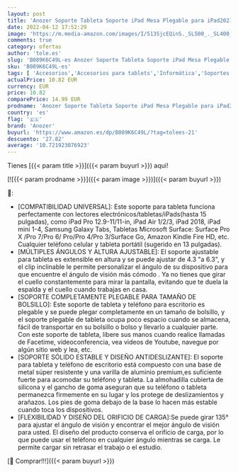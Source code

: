 ```yaml
---
layout: post
title: 'Anozer Soporte Tableta Soporte iPad Mesa Plegable para iPad2021/iPad Pro12.9/11/10.2/10.5/9.7 iPad Mini2/3/4  iPad Air 2/3/4 Tableta Huawei Samsung Xiaomi Lenovo Switch Kindle Teléfonos iPhone/Android'
date: 2022-04-12 17:52:29
image: 'https://m.media-amazon.com/images/I/513SjcEQinS._SL500_._SL400_.jpg'
comments: true
category: ofertas
author: 'tole.es'
slug: 'B089K6C49L-es Anozer Soporte Tableta Soporte iPad Mesa Plegable para...'
sku: 'B089K6C49L-es'
tags: [ 'Accesorios','Accesorios para tablets','Informática','Soportes para tablets','anozer','ipad', ]
actualPrice: 10.82 EUR
currency: EUR
price: 10.82
comparePrice: 14.99 EUR
prodname: 'Anozer Soporte Tableta Soporte iPad Mesa Plegable para iPad2021/iPad Pro12.9/11/10.2/10.5/9.7 iPad Mini2/3/4  iPad Air 2/3/4 Tableta Huawei Samsung Xiaomi Lenovo Switch Kindle Teléfonos iPhone/Android'
country: 'es'
flag: '🇪🇸'
brand: 'Anozer'
buyurl: 'https://www.amazon.es/dp/B089K6C49L/?tag=tolees-21'
descuento: '27.82'
average: '10.721923076923'
---
```


Tienes [{{< param title >}}]({{< param buyurl >}}) aqui!

[![{{< param prodname >}}]({{< param image >}})]({{< param buyurl >}})

🔎:

- [COMPATIBILIDAD UNIVERSAL]: Este soporte para tableta funciona perfectamente con lectores electrónicos/tabletas/iPads(hasta 15 pulgadas), como iPad Pro 12.9-11/11-in, iPad Air 1/2/3, iPad 2018, iPad mini 1-4, Samsung Galaxy Tabs, Tabletas Microsoft Surface: Surface Pro X /Pro 7/Pro 6/ Pro/Pro 4/Pro 3/Surface Go, Amazon Kindle Fire HD, etc. Cualquier teléfono celular y tableta portátil (sugerido en 13 pulgadas).
- [MÚLTIPLES ÁNGULOS Y ALTURA AJUSTABLE]: El soporte ajustable para tableta es extensible en altura y se puede ajustar de 4.3 "a 6.3", y el clip inclinable le permite personalizar el ángulo de su dispositivo para que encuentre el ángulo de visión más cómodo . Ya no tienes que girar el cuello constantemente para mirar la pantalla, evitando que te duela la espalda y el cuello cuando trabajas en casa.
- [SOPORTE COMPLETAMENTE PLEGABLE PARA TAMAÑO DE BOLSILLO]: Este soporte de tableta y teléfono para escritorio es plegable y se puede plegar completamente en un tamaño de bolsillo, y el soporte plegable de tableta ocupa poco espacio cuando se almacena, fácil de transportar en su bolsillo o bolso y llevarlo a cualquier parte. Con este soporte de tableta, libere sus manos cuando realice llamadas de Facetime, videoconferencia, vea videos de Youtube, navegue por algún sitio web y lea, etc.
- [SOPORTE SÓLIDO ESTABLE Y DISEÑO ANTIDESLIZANTE]: El soporte para tableta y teléfono de escritorio está compuesto con una base de metal súper resistente y una varilla de aluminio premium,es suficiente fuerte para acomodar su teléfono y tableta. La almohadilla cubierta de silicona y el gancho de goma aseguran que su teléfono o tableta permanezca firmemente en su lugar y los protege de deslizamientos y arañazos. Los pies de goma debajo de la base lo hacen más estable cuando toca los dispositivos.
- [FLEXIBILIDAD Y DISEÑO DEL ORIFICIO DE CARGA]:Se puede girar 135° para ajustar el ángulo de visión y encontrar el mejor ángulo de visión para usted. El diseño del producto conserva el orificio de carga, por lo que puede usar el teléfono en cualquier ángulo mientras se carga. Le permite cargar sin retrasar el trabajo o el estudio.

[🛒 Comprar!!!]({{< param buyurl >}})
